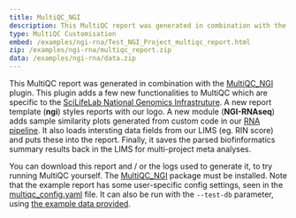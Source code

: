 ```yaml
---
title: MultiQC_NGI
description: This MultiQC report was generated in combination with the MultiQC_NGI plugin.
type: MultiQC Customisation
embed: /examples/ngi-rna/Test_NGI_Project_multiqc_report.html
zip: /examples/ngi-rna/multiqc_report.zip
data: /examples/ngi-rna/data.zip
---
```


This MultiQC report was generated in combination with the [MultiQC_NGI](https://github.com/ewels/MultiQC_NGI) plugin. This plugin adds a few new functionalities to MultiQC which are specific to the [SciLifeLab National Genomics Infrastruture](https://www.scilifelab.se/platforms/ngi/). A new report template (**ngi**) styles reports with our logo. A new module (**NGI-RNAseq**) adds sample similarity plots generated from custom code in our [RNA pipeline](https://github.com/SciLifeLab/NGI-RNAseq). It also loads intersting data fields from our LIMS (eg. RIN score) and puts these into the report. Finally, it saves the parsed biofinformatics summary results back in the LIMS for multi-project meta analyses.

You can download this report and / or the logs used to generate it, to try running MultiQC yourself. The [MultiQC_NGI](https://github.com/ewels/MultiQC_NGI) package must be installed. Note that the example report has some user-specific config settings, seen in the [multiqc_config.yaml](/examples/ngi-rna/multiqc_config.yaml) file. It can also be run with the `--test-db` parameter, using [the example data provided](/examples/ngi-rna/ngi_db_data.json).
